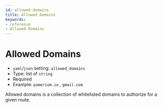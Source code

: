 ```yaml
---
id: allowed-domains
title: Allowed Domains
keywords:
- reference
- Allowed Domains
---
```



# Allowed Domains
- `yaml`/`json` setting: `allowed_domains`
- Type: list of `string`
- Required
- Example: `pomerium.io` , `gmail.com`

Allowed domains is a collection of whitelisted domains to authorize for a given route.

